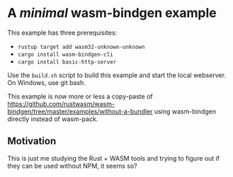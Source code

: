 A _minimal_ wasm-bindgen example
================================

This example has three prerequisites:
 - `rustup target add wasm32-unknown-unknown`
 - `cargo install wasm-bindgen-cli`
 - `cargo install basic-http-server`

Use the `build.sh` script to build this example and start the local webserver.
On Windows, use git bash.

This example is now more or less a copy-paste of https://github.com/rustwasm/wasm-bindgen/tree/master/examples/without-a-bundler using wasm-bindgen directly instead of wasm-pack.

Motivation
----------

This is just me studying the Rust + WASM tools and trying to figure out if they can be used without NPM, it seems so?
